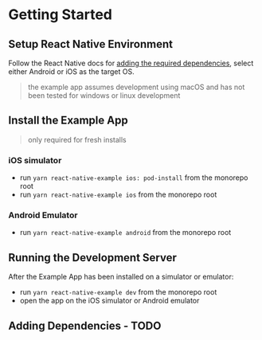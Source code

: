 # Getting Started

## Setup React Native Environment

Follow the React Native docs for [adding the required dependencies](https://reactnative.dev/docs/environment-setup#installing-dependencies), select either Android or iOS as the target OS.

> the example app assumes development using macOS and has not been tested for windows or linux development

## Install the Example App

> only required for fresh installs

### iOS simulator

- run `yarn react-native-example ios: pod-install` from the monorepo root
- run `yarn react-native-example ios` from the monorepo root

### Android Emulator

- run `yarn react-native-example android` from the monorepo root

## Running the Development Server

After the Example App has been installed on a simulator or emulator:

- run `yarn react-native-example dev` from the monorepo root
- open the app on the iOS simulator or Android emulator

## Adding Dependencies - TODO
